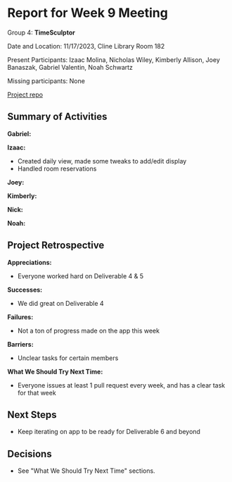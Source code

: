 # Report for Week 9 Meeting

Group 4: **TimeSculptor**

Date and Location: 11/17/2023, Cline Library Room 182

Present Participants: Izaac Molina, Nicholas Wiley, Kimberly Allison, Joey Banaszak, Gabriel Valentin, Noah Schwartz

Missing participants: None

[Project repo](https://github.com/nickw409/TimeSculptor)

## **Summary of Activities**

**Gabriel:**

**Izaac:**

- Created daily view, made some tweaks to add/edit display
- Handled room reservations

**Joey:**

**Kimberly:**

**Nick:**

**Noah:**

## **Project Retrospective**

**Appreciations:**

- Everyone worked hard on Deliverable 4 & 5

**Successes:**

- We did great on Deliverable 4

**Failures:**

- Not a ton of progress made on the app this week

**Barriers:**

- Unclear tasks for certain members

**What We Should Try Next Time:**

- Everyone issues at least 1 pull request every week, and has a clear task for that week

## **Next Steps**

- Keep iterating on app to be ready for Deliverable 6 and beyond

## **Decisions**

- See "What We Should Try Next Time" sections.
